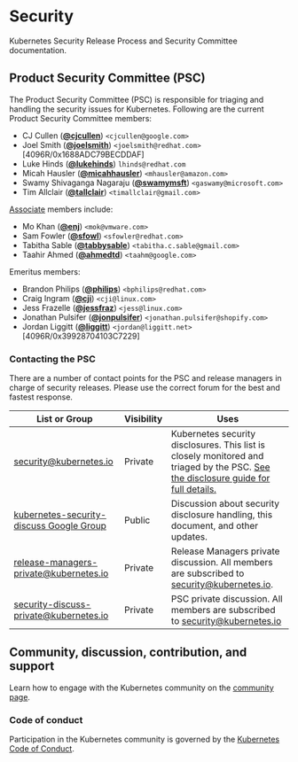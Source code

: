# Security

Kubernetes Security Release Process and Security Committee documentation.

## Product Security Committee (PSC)

The Product Security Committee (PSC) is responsible for triaging and handling the security issues for Kubernetes. Following are the current Product Security Committee members:

- CJ Cullen (**[@cjcullen](https://github.com/cjcullen)**) `<cjcullen@google.com>`
- Joel Smith (**[@joelsmith](https://github.com/joelsmith)**) `<joelsmith@redhat.com>` [4096R/0x1688ADC79BECDDAF]
- Luke Hinds (**[@lukehinds](https://github.com/lukehinds)**) `lhinds@redhat.com`
- Micah Hausler (**[@micahhausler](https://github.com/micahhausler)**) `<mhausler@amazon.com>`
- Swamy Shivaganga Nagaraju (**[@swamymsft](https://github.com/swamymsft)**) `<gaswamy@microsoft.com>`
- Tim Allclair (**[@tallclair](https://github.com/tallclair)**) `<timallclair@gmail.com>`

[Associate](security-release-process.md#associate) members include:
- Mo Khan (**[@enj](https://github.com/enj)**) `<mok@vmware.com>`
- Sam Fowler (**[@sfowl](https://github.com/sfowl)**) `<sfowler@redhat.com>`
- Tabitha Sable (**[@tabbysable](https://github.com/tabbysable)**) `<tabitha.c.sable@gmail.com>`
- Taahir Ahmed (**[@ahmedtd](https://github.com/ahmedtd)**) `<taahm@google.com>`

Emeritus members:
- Brandon Philips (**[@philips](https://github.com/philips)**) `<bphilips@redhat.com>`
- Craig Ingram (**[@cji](https://github.com/cji)**) `<cji@linux.com>`
- Jess Frazelle (**[@jessfraz](https://github.com/jessfraz)**) `<jess@linux.com>`
- Jonathan Pulsifer (**[@jonpulsifer](https://github.com/jonpulsifer)**) `<jonathan.pulsifer@shopify.com>`
- Jordan Liggitt (**[@liggitt](https://github.com/liggitt)**) `<jordan@liggitt.net>` [4096R/0x39928704103C7229]

### Contacting the PSC

There are a number of contact points for the PSC and release managers in charge of security releases. Please use the correct forum for the best and fastest response.

| List or Group | Visibility | Uses |
| ------------- | ---------- | ---- |
| security@kubernetes.io | Private | Kubernetes security disclosures. This list is closely monitored and triaged by the PSC. [See the disclosure guide for full details.](http://kubernetes.io/security) |
| [kubernetes-security-discuss Google Group](https://groups.google.com/forum/#!forum/kubernetes-security-discuss) | Public | Discussion about security disclosure handling, this document, and other updates. |
| release-managers-private@kubernetes.io | Private | Release Managers private discussion. All members are subscribed to security@kubernetes.io. |
| security-discuss-private@kubernetes.io | Private | PSC private discussion. All members are subscribed to security@kubernetes.io |

## Community, discussion, contribution, and support

Learn how to engage with the Kubernetes community on the [community page](http://kubernetes.io/community/).

### Code of conduct

Participation in the Kubernetes community is governed by the [Kubernetes Code of Conduct](code-of-conduct.md).
